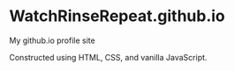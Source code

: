 # WatchRinseRepeat.github.io
My github.io profile site

Constructed using HTML, CSS, and vanilla JavaScript.
